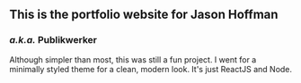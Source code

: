 ## This is the portfolio website for Jason Hoffman
### _a.k.a._ Publikwerker
Although simpler than most, this was still a fun project. I went for a minimally styled theme for a clean, modern look.
It's just ReactJS and Node.